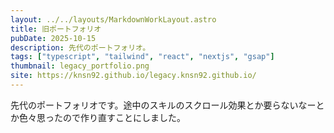 ```yaml
---
layout: ../../layouts/MarkdownWorkLayout.astro
title: 旧ポートフォリオ
pubDate: 2025-10-15
description: 先代のポートフォリオ。
tags: ["typescript", "tailwind", "react", "nextjs", "gsap"]
thumbnail: legacy_portfolio.png
site: https://knsn92.github.io/legacy.knsn92.github.io/
---
```


先代のポートフォリオです。途中のスキルのスクロール効果とか要らないなーとか色々思ったので作り直すことにしました。